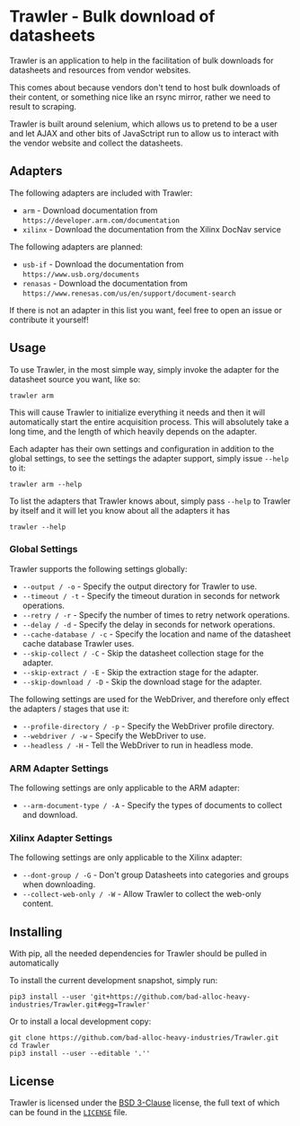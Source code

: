 # Trawler - Bulk download of datasheets

Trawler is an application to help in the facilitation of bulk downloads for datasheets and resources from vendor websites.

This comes about because vendors don't tend to host bulk downloads of their content, or something nice like an rsync mirror, rather we need to result to scraping.

Trawler is built around selenium, which allows us to pretend to be a user and let AJAX and other bits of JavaSctript run to allow us to interact with the vendor website and collect the datasheets.


## Adapters

The following adapters are included with Trawler:
 * `arm` - Download documentation from `https://developer.arm.com/documentation`
 * `xilinx` - Download the documentation from the Xilinx DocNav service

The following adapters are planned:
 * `usb-if` - Download the documentation from `https://www.usb.org/documents`
 * `renasas` - Download the documentation from `https://www.renesas.com/us/en/support/document-search`

If there is not an adapter in this list you want, feel free to open an issue or contribute it yourself!

## Usage

To use Trawler, in the most simple way, simply invoke the adapter for the datasheet source you want, like so:
```
trawler arm
```

This will cause Trawler to initialize everything it needs and then it will automatically start the entire acquisition process. This will absolutely take a long time, and the length of which heavily depends on the adapter.

Each adapter has their own settings and configuration in addition to the global settings, to see the settings the adapter support, simply issue `--help` to it:
```
trawler arm --help
```

To list the adapters that Trawler knows about, simply pass `--help` to Trawler by itself and it will let you know about all the adapters it has
```
trawler --help
```

### Global Settings

Trawler supports the following settings globally:
 * `--output / -o` - Specify the output directory for Trawler to use.
 * `--timeout / -t` - Specify the timeout duration in seconds for network operations.
 * `--retry / -r` - Specify the number of times to retry network operations.
 * `--delay / -d` - Specify the delay in seconds for network operations.
 * `--cache-database / -c` - Specify the location and name of the datasheet cache database Trawler uses.
 * `--skip-collect / -C` - Skip the datasheet collection stage for the adapter.
 * `--skip-extract / -E` - Skip the extraction stage for the adapter.
 * `--skip-download / -D` - Skip the download stage for the adapter.

The following settings are used for the WebDriver, and therefore only effect the adapters / stages that use it:
 * `--profile-directory / -p` - Specify the WebDriver profile directory.
 * `--webdriver / -w` - Specify the WebDriver to use.
 * `--headless / -H` - Tell the WebDriver to run in headless mode.

### ARM Adapter Settings

The following settings are only applicable to the ARM adapter:
 * `--arm-document-type / -A` - Specify the types of documents to collect and download.


### Xilinx Adapter Settings

The following settings are only applicable to the Xilinx adapter:
 * `--dont-group / -G` - Don't group Datasheets into categories and groups when downloading.
 * `--collect-web-only / -W` - Allow Trawler to collect the web-only content.
 
## Installing

With pip, all the needed dependencies for Trawler should be pulled in automatically

To install the current development snapshot, simply run:
```
pip3 install --user 'git+https://github.com/bad-alloc-heavy-industries/Trawler.git#egg=Trawler'
```
Or to install a local development copy:
```
git clone https://github.com/bad-alloc-heavy-industries/Trawler.git
cd Trawler
pip3 install --user --editable '.''
```

## License
Trawler is licensed under the [BSD 3-Clause](https://spdx.org/licenses/BSD-3-Clause.html) license, the full text of which can be found in the [`LICENSE`](LICENSE) file.
